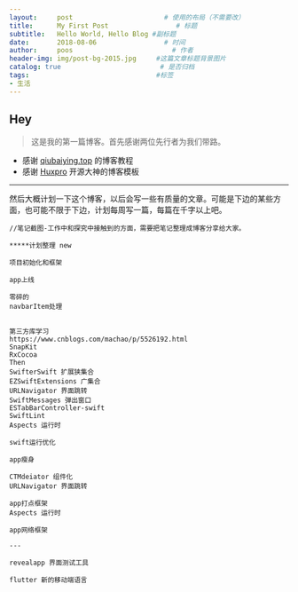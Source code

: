 ```yaml
---
layout:     post                       # 使用的布局（不需要改）
title:      My First Post                 # 标题 
subtitle:   Hello World, Hello Blog #副标题
date:       2018-08-06                 # 时间
author:     poos                         # 作者
header-img: img/post-bg-2015.jpg     #这篇文章标题背景图片
catalog: true                         # 是否归档
tags:                                #标签
- 生活
---
```


## Hey
>这是我的第一篇博客。首先感谢两位先行者为我们带路。

- 感谢 [qiubaiying.top](http://qiubaiying.top/2017/02/06/快速搭建个人博客/) 的博客教程
- 感谢 [Huxpro](https://github.com/Huxpro/huxpro.github.io) 开源大神的博客模板

---

然后大概计划一下这个博客，以后会写一些有质量的文章。可能是下边的某些方面，也可能不限于下边，计划每周写一篇，每篇在千字以上吧。


```
//笔记截图-工作中和探究中接触到的方面，需要把笔记整理成博客分享给大家。

*****计划整理 new

项目初始化和框架

app上线

零碎的
navbarItem处理


第三方库学习
https://www.cnblogs.com/machao/p/5526192.html
SnapKit
RxCocoa
Then
SwifterSwift 扩展狭集合
EZSwiftExtensions 广集合
URLNavigator 界面跳转
SwiftMessages 弹出窗口
ESTabBarController-swift 
SwiftLint
Aspects 运行时

swift运行优化

app瘦身

CTMdeiator 组件化
URLNavigator 界面跳转

app打点框架
Aspects 运行时

app网络框架

---

revealapp 界面测试工具

flutter 新的移动端语言

```
